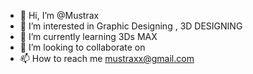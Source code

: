 - 👋 Hi, I’m @Mustrax
- 👀 I’m interested in Graphic Designing , 3D DESIGNING 
- 🌱 I’m currently learning 3Ds MAX
- 💞️ I’m looking to collaborate on 
- 📫 How to reach me mustraxx@gmail.com

<!---
Mustrax/Mustrax is a ✨ special ✨ repository because its `README.md` (this file) appears on your GitHub profile.
You can click the Preview link to take a look at your changes.
--->
